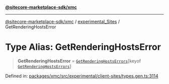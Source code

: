 [**@sitecore-marketplace-sdk/xmc**](../../../../README.md)

***

[@sitecore-marketplace-sdk/xmc](../../../../README.md) / [experimental\_Sites](../README.md) / GetRenderingHostsError

# Type Alias: GetRenderingHostsError

> **GetRenderingHostsError** = [`GetRenderingHostsErrors`](GetRenderingHostsErrors.md)\[keyof [`GetRenderingHostsErrors`](GetRenderingHostsErrors.md)\]

Defined in: [packages/xmc/src/experimental/client-sites/types.gen.ts:3114](https://github.com/Sitecore/marketplace-sdk/blob/main/packages/xmc/src/experimental/client-sites/types.gen.ts#L3114)
